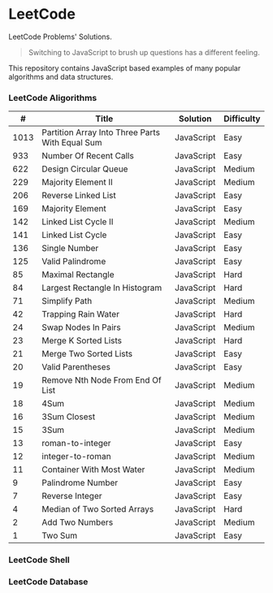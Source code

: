 # LeetCode

LeetCode Problems' Solutions.

> Switching to JavaScript to brush up questions has a different feeling.

This repository contains JavaScript based examples of many popular algorithms and data structures.

### LeetCode Aligorithms

| # | Title | <span class="Apple-tab-span" style="white-space:pre"></span>Solution | Difficulty |
| --- | --- | --- | --- |
| 1013 | Partition Array Into Three Parts With Equal Sum | JavaScript | Easy |
| 933 | Number Of Recent Calls | JavaScript | Easy |
| 622 | Design Circular Queue | JavaScript | Medium |
| 229 | Majority Element II | JavaScript | Medium |
| 206 | Reverse Linked List | JavaScript | Easy |
| 169 | Majority Element | JavaScript | Easy |
| 142 | Linked List Cycle II | JavaScript | Medium |
| 141 | Linked List Cycle | JavaScript | Easy |
| 136 | Single Number | JavaScript | Easy |
| 125 | Valid Palindrome | JavaScript | Easy |
| 85 | Maximal Rectangle | JavaScript | Hard |
| 84 | Largest Rectangle In Histogram | JavaScript | Hard |
| 71 | Simplify Path | JavaScript | Medium |
| 42 | Trapping Rain Water | JavaScript | Hard |
| 24 | Swap Nodes In Pairs | JavaScript | Medium |
| 23 | Merge K Sorted Lists | JavaScript | Hard |
| 21 | Merge Two Sorted Lists | JavaScript | Easy |
| 20 | Valid Parentheses | JavaScript | Easy |
| 19 | Remove Nth Node From End Of List | JavaScript | Medium |
| 18 | 4Sum | JavaScript | Medium |
| 16 | 3Sum Closest | JavaScript | Medium |
| 15 | 3Sum | JavaScript | Medium |
| 13 | roman-to-integer | JavaScript | Easy |
| 12 | integer-to-roman | JavaScript | Medium |
| 11 | Container With Most Water | JavaScript | Medium |
| 9 | Palindrome Number | JavaScript | Easy |
| 7 | Reverse Integer | JavaScript | Easy |
| 4 | Median of Two Sorted Arrays | JavaScript | Hard |
| 2 | Add Two Numbers | JavaScript | Medium |
| 1 | Two Sum | JavaScript | Easy |

### LeetCode Shell

### LeetCode Database

